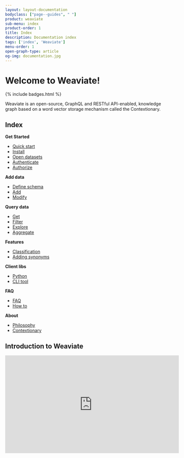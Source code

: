 ```yaml
---
layout: layout-documentation
bodyclass: ["page--guides", " "]
product: weaviate
sub-menu: index
product-order: 1
title: Index
description: Documentation index
tags: ['index', 'Weaviate']
menu-order: 1
open-graph-type: article
og-img: documentation.jpg
---
```


# Welcome to Weaviate!

{% include badges.html %}

Weaviate is an open-source, GraphQL and RESTful API-enabled, knowledge graph based on a word vector storage mechanism called the Contextionary.

## Index

__Get Started__

- [Quick start](./quick_start)
- [Install](./install)
- [Open datasets](./open_datasets)
- [Authenticate](./authenticate)
- [Authorize](./authorize)

__Add data__

- [Define schema](./define_schema)
- [Add](./add)
- [Modify](./modify)

__Query data__
- [Get](./get)
- [Filter](./filter)
- [Explore](./explore)
- [Aggregate](./aggregate)

__Features__
- [Classification](./classification)
- [Adding synonyms](./adding_synonyms)

__Client libs__
- [Python](./python)
- [CLI tool](./cli_tool)

__FAQ__
- [FAQ](./FAQ)
- [How to](./how_to)

__About__
- [Philosophy](./philosophy)
- [Contextionary](./contextionary)


## Introduction to Weaviate

<p><iframe width="560" height="315" src="https://www.youtube.com/embed/ImuofO5V0Cc" frameborder="0" allow="accelerometer; autoplay; encrypted-media; gyroscope; picture-in-picture" allowfullscreen></iframe></p>

